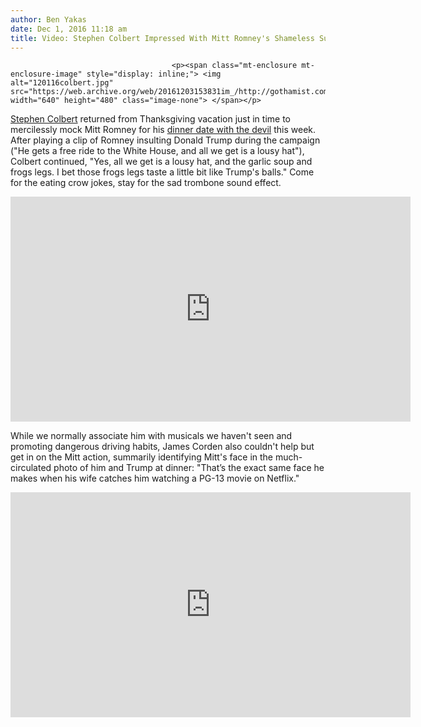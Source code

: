 ```yaml
---
author: Ben Yakas
date: Dec 1, 2016 11:18 am
title: Video: Stephen Colbert Impressed With Mitt Romney's Shameless Sucking Up To Trump
---
```


	
										<p><span class="mt-enclosure mt-enclosure-image" style="display: inline;"> <img alt="120116colbert.jpg" src="https://web.archive.org/web/20161203153831im_/http://gothamist.com/attachments/byakas/120116colbert.jpg" width="640" height="480" class="image-none"> </span></p>

<p><a href="https://web.archive.org/web/20161203153831/http://gothamist.com/tags/stephencolbert">Stephen Colbert</a> returned from Thanksgiving vacation just in time to mercilessly mock Mitt Romney for his <a href="https://web.archive.org/web/20161203153831/http://gothamist.com/2016/11/30/trump_catchers_mitt.php">dinner date with the devil</a> this week. After playing a clip of Romney insulting Donald Trump during the campaign (&quot;He gets a free ride to the White House, and all we get is a lousy hat&quot;), Colbert continued, &quot;Yes, all we get is a lousy hat, and the garlic soup and frogs legs. I bet those frogs legs taste a little bit like Trump&apos;s balls.&quot; Come for the eating crow jokes, stay for the sad trombone sound effect. </p>

<p><iframe width="640" height="360" src="https://web.archive.org/web/20161203153831if_/https://www.youtube.com/embed/miw39UKfKPU" frameborder="0" allowfullscreen></iframe></p>

<p>While we normally associate him with musicals we haven&apos;t seen and promoting dangerous driving habits, James Corden also couldn&apos;t help but get in on the Mitt action, summarily identifying Mitt&apos;s face in the much-circulated photo of him and Trump at dinner: &quot;That&#x2019;s the exact same face he makes when his wife catches him watching a PG-13 movie on Netflix.&quot;</p>

<p><iframe width="640" height="360" src="https://web.archive.org/web/20161203153831if_/https://www.youtube.com/embed/__6WBXaayio" frameborder="0" allowfullscreen></iframe></p>					
										
									
				